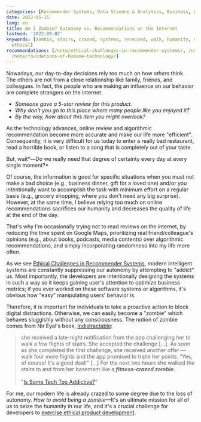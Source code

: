 ```yaml
---
categories: [Recommender Systems, Data Science & Analytics, Business, Life & Work]
date: 2022-05-15
lang: en
title: Am I Zombie? Autonomy vs. Recommendations on the Internet
lastmod: '2022-09-02'
keywords: [zombie, stairs, crazed, systems, received, walk, humanity, day, autonomy,
  ethical]
recommendations: [/note/ethical-challenges-in-recommender-systems/, /note/internet-for-the-people/,
  /note/foundations-of-humane-technology/]
---
```


Nowadays, our day-to-day decisions rely too much on how *others* think. The others are not from a close relationship like family, friends, and colleagues. In fact, the people who are making an influence on our behavior are complete strangers on the internet.

- *Someone gave a 5-star review for this product.*
- *Why don't you go to this place where many people like you enjoyed it?*
- *By the way, how about this item you might overlook?*

As the technology advances, online review and algorithmic recommendation become more accurate and make our life more "efficient". Consequently, it is very difficult for us today to enter a really bad restaurant, read a horrible book, or listen to a song that is completely out of your taste.

But, wait*&mdash;Do we really need that degree of certainty every day at every single moment?*

Of course, the information is good for specific situations when you must not make a bad choice (e.g., business dinner, gift for a loved one) and/or you intentionally want to accomplish the task with minimum effort on a regular basis (e.g., grocery shopping, where you don't need any big surprise). However, at the same time, I believe relying too much on online recommendations sacrifices our humanity and decreases the quality of life at the end of the day.

That's why I'm occasionally trying not to read reviews on the internet, by reducing the time spent on Google Maps, prioritizing real friend/colleague's opinions (e.g., about books, podcasts, media contents) over algorithmic recommendations, and simply incorporating randomness into my life more often.

As we see [Ethical Challenges in Recommender Systems](/note/ethical-challenges-in-recommender-systems/), modern intelligent systems are constantly suppressing our autonomy by attempting to "addict" us. Most importantly, the developers are intentionally designing the systems in such a way so it keeps gaining user's attention to optimize business metrics; if you ever worked on these software systems or algorithms, it's obvious how "easy" manipulating users' behavior is.

Therefore, it is important for individuals to take a proactive action to block digital distractions. Otherwise, we can easily become a "zombie" which behaves sluggishly without any consciousness. The notion of zombie comes from Nir Eyal's book, [Indistractable](https://www.nirandfar.com/indistractable/):

> she received a late-night notification from the app challenging her to walk a few flights of stairs. She accepted the challenge [...]. As soon as she completed the first challenge, she received another offer — walk four more flights and the app promised to triple her points. “Yes, of course! It’s a good deal!” [...] For the next two hours she walked the stairs to and from her basement like a ***fitness-crazed zombie***.<br/><br/>"[Is Some Tech Too Addictive?](https://www.nirandfar.com/tooaddictive/)"

For me, our modern life is already crazed to some degree due to the loss of autonomy. *How to avoid being a zombie*&mdash;It's an ultimate mission for all of us to seize the humanity in our life, and it's a crucial challenge for developers to [exercise ethical product development](/note/foundations-of-humane-technology/).
